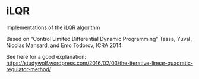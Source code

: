 # iLQR
Implementations of the iLQR algorithm

Based on "Control Limited Differential Dynamic Programming" Tassa, Yuval, Nicolas Mansard, and Emo Todorov, ICRA 2014.

See here for a good explanation: https://studywolf.wordpress.com/2016/02/03/the-iterative-linear-quadratic-regulator-method/
